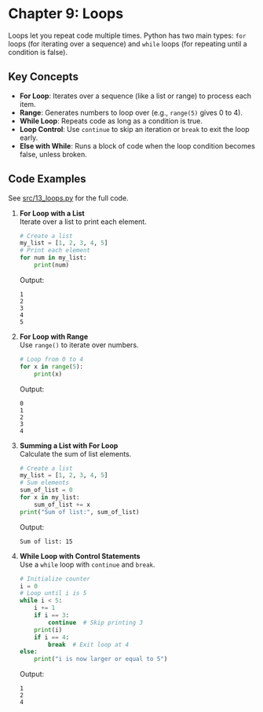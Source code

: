 # Chapter 9: Loops

Loops let you repeat code multiple times. Python has two main types: `for` loops (for iterating over a sequence) and `while` loops (for repeating until a condition is false).

## Key Concepts
- **For Loop**: Iterates over a sequence (like a list or range) to process each item.
- **Range**: Generates numbers to loop over (e.g., `range(5)` gives 0 to 4).
- **While Loop**: Repeats code as long as a condition is true.
- **Loop Control**: Use `continue` to skip an iteration or `break` to exit the loop early.
- **Else with While**: Runs a block of code when the loop condition becomes false, unless broken.

## Code Examples
See [src/13_loops.py](../../src/13_loops/13_loops.py) for the full code.

1. **For Loop with a List**  
   Iterate over a list to print each element.

   ```python
   # Create a list
   my_list = [1, 2, 3, 4, 5]
   # Print each element
   for num in my_list:
       print(num)
   ```

   Output:
   ```
   1
   2
   3
   4
   5
   ```

2. **For Loop with Range**  
   Use `range()` to iterate over numbers.

   ```python
   # Loop from 0 to 4
   for x in range(5):
       print(x)
   ```

   Output:
   ```
   0
   1
   2
   3
   4
   ```

3. **Summing a List with For Loop**  
   Calculate the sum of list elements.

   ```python
   # Create a list
   my_list = [1, 2, 3, 4, 5]
   # Sum elements
   sum_of_list = 0
   for x in my_list:
       sum_of_list += x
   print("Sum of list:", sum_of_list)
   ```

   Output:
   ```
   Sum of list: 15
   ```

4. **While Loop with Control Statements**  
   Use a `while` loop with `continue` and `break`.

   ```python
   # Initialize counter
   i = 0
   # Loop until i is 5
   while i < 5:
       i += 1
       if i == 3:
           continue  # Skip printing 3
       print(i)
       if i == 4:
           break  # Exit loop at 4
   else:
       print("i is now larger or equal to 5")
   ```

   Output:
   ```
   1
   2
   4
   ```